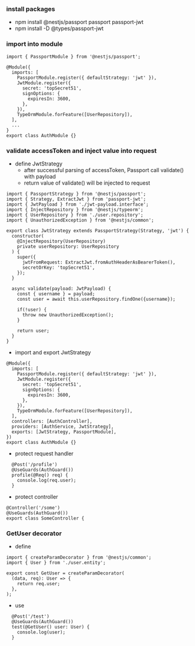 ### install packages
- npm install @nestjs/passport passport passport-jwt
- npm install -D @types/passport-jwt

### import into module
```
import { PassportModule } from '@nestjs/passport';

@Module({
  imports: [
    PassportModule.register({ defaultStrategy: 'jwt' }),
    JwtModule.register({
      secret: 'topSecret51',
      signOptions: {
        expiresIn: 3600,
      },
    }),
    TypeOrmModule.forFeature([UserRepository]),
  ],
  ...
}
export class AuthModule {}
```

### validate accessToken and inject value into request
- define JwtStrategy
  - after successful parsing of accessToken, Passport call validate() with payload
  - return value of validate() will be injected to request
```
import { PassportStrategy } from '@nestjs/passport';
import { Strategy, ExtractJwt } from 'passport-jwt';
import { JwtPayload } from './jwt-payload.interface';
import { InjectRepository } from '@nestjs/typeorm';
import { UserRepository } from './user.repository';
import { UnauthorizedException } from '@nestjs/common';

export class JwtStrategy extends PassportStrategy(Strategy, 'jwt') {
  constructor(
    @InjectRepository(UserRepository)
    private userRepository: UserRepository
  ) {
    super({
      jwtFromRequest: ExtractJwt.fromAuthHeaderAsBearerToken(),
      secretOrKey: 'topSecret51',
    });
  }

  async validate(payload: JwtPayload) {
    const { username } = payload;
    const user = await this.userRepository.findOne({username});

    if(!user) {
      throw new UnauthorizedException();
    }

    return user;
  }
}
```
- import and export JwtStrategy
```
@Module({
  imports: [
    PassportModule.register({ defaultStrategy: 'jwt' }),
    JwtModule.register({
      secret: 'topSecret51',
      signOptions: {
        expiresIn: 3600,
      },
    }),
    TypeOrmModule.forFeature([UserRepository]),
  ],
  controllers: [AuthController],
  providers: [AuthService, JwtStrategy],
  exports: [JwtStrategy, PassportModule],
})
export class AuthModule {}
```
- protect request handler
```
  @Post('/profile')
  @UseGuards(AuthGuard())
  profile(@Req() req) {
    console.log(req.user);
  }
```
- protect controller
```
@Controller('/some')
@UseGuards(AuthGuard())
export class SomeController {
```

### GetUser decorator
- define
```
import { createParamDecorator } from '@nestjs/common';
import { User } from './user.entity';

export const GetUser = createParamDecorator(
  (data, req): User => {
    return req.user;
  },
);
```
- use
```
  @Post('/test')
  @UseGuards(AuthGuard())
  test(@GetUser() user: User) {
    console.log(user);
  }
```

